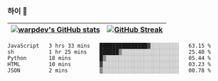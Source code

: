 
### 하이 👋
[![warpdev's GitHub stats](https://github-readme-stats.vercel.app/api?username=warpdev&show_icons=true&theme=vue-dark)](#) |[![GitHub Streak](https://github-readme-streak-stats.herokuapp.com/?user=warpdev&theme=dark)](#)
--- | --- |
<!--START_SECTION:waka-->
```text
JavaScript   3 hrs 33 mins   ███████████████▓░░░░░░░░░   63.15 % 
sh           1 hr 25 mins    ██████▒░░░░░░░░░░░░░░░░░░   25.40 % 
Python       18 mins         █▒░░░░░░░░░░░░░░░░░░░░░░░   05.44 % 
HTML         10 mins         ▓░░░░░░░░░░░░░░░░░░░░░░░░   03.23 % 
JSON         2 mins          ▒░░░░░░░░░░░░░░░░░░░░░░░░   00.78 % 
```
<!--END_SECTION:waka-->

<!--
**warpdev/warpdev** is a ✨ _special_ ✨ repository because its `README.md` (this file) appears on your GitHub profile.

Here are some ideas to get you started:

- 🔭 I’m currently working on ...
- 🌱 I’m currently learning ...
- 👯 I’m looking to collaborate on ...
- 🤔 I’m looking for help with ...
- 💬 Ask me about ...
- 📫 How to reach me: ...
- 😄 Pronouns: ...
- ⚡ Fun fact: ...
-->
